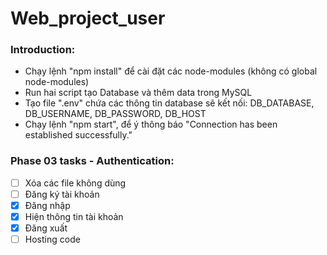 # Web_project_user

### Introduction:
- Chạy lệnh "npm install" để cài đặt các node-modules (không có global node-modules)
- Run hai script tạo Database và thêm data trong MySQL
- Tạo file ".env" chứa các thông tin database sẽ kết nối: DB_DATABASE, DB_USERNAME, DB_PASSWORD, DB_HOST
- Chạy lệnh "npm start", để ý thông báo "Connection has been established successfully."

### Phase 03 tasks - Authentication:
- [ ] Xóa các file không dùng
- [ ] Đăng ký tài khoản
- [x] Đăng nhập
- [x] Hiện thông tin tài khoản
- [x] Đăng xuất
- [ ] Hosting code
